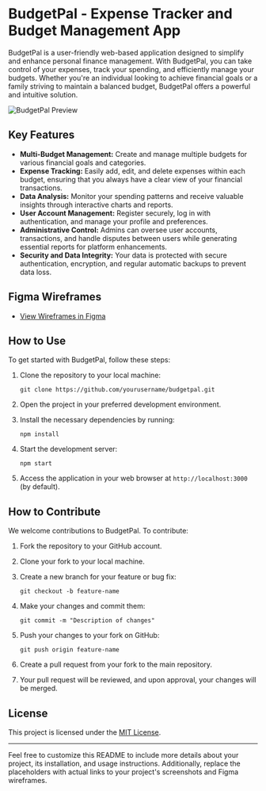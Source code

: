 

# BudgetPal - Expense Tracker and Budget Management App


BudgetPal is a user-friendly web-based application designed to simplify and enhance personal finance management. With BudgetPal, you can take control of your expenses, track your spending, and efficiently manage your budgets. Whether you're an individual looking to achieve financial goals or a family striving to maintain a balanced budget, BudgetPal offers a powerful and intuitive solution.

![BudgetPal Preview]([https://github.com/yourusername/yourrepository/blob/main/path/to/your/image.png](https://github.com/KeleNwaiwu/Budget-Pal-App/blob/2ccc068f7d7a2eaa66ba7cff8ebfa4f60493dbb5/Budget%20Pal.png))

## Key Features

- **Multi-Budget Management:** Create and manage multiple budgets for various financial goals and categories.
- **Expense Tracking:** Easily add, edit, and delete expenses within each budget, ensuring that you always have a clear view of your financial transactions.
- **Data Analysis:** Monitor your spending patterns and receive valuable insights through interactive charts and reports.
- **User Account Management:** Register securely, log in with authentication, and manage your profile and preferences.
- **Administrative Control:** Admins can oversee user accounts, transactions, and handle disputes between users while generating essential reports for platform enhancements.
- **Security and Data Integrity:** Your data is protected with secure authentication, encryption, and regular automatic backups to prevent data loss.


## Figma Wireframes

- [View Wireframes in Figma](https://www.figma.com/file/2tdsMP7x0aB7oYpl1IYeOa/BudgetPal-Figma?type=design&node-id=0%3A1&mode=design&t=GAeGPnNXpzvEF8GK-1)

## How to Use

To get started with BudgetPal, follow these steps:

1. Clone the repository to your local machine:

   ```shell
   git clone https://github.com/yourusername/budgetpal.git
   ```

2. Open the project in your preferred development environment.

3. Install the necessary dependencies by running:

   ```shell
   npm install
   ```

4. Start the development server:

   ```shell
   npm start
   ```

5. Access the application in your web browser at `http://localhost:3000` (by default).

## How to Contribute

We welcome contributions to BudgetPal. To contribute:

1. Fork the repository to your GitHub account.

2. Clone your fork to your local machine.

3. Create a new branch for your feature or bug fix:

   ```shell
   git checkout -b feature-name
   ```

4. Make your changes and commit them:

   ```shell
   git commit -m "Description of changes"
   ```

5. Push your changes to your fork on GitHub:

   ```shell
   git push origin feature-name
   ```

6. Create a pull request from your fork to the main repository.

7. Your pull request will be reviewed, and upon approval, your changes will be merged.

## License

This project is licensed under the [MIT License](LICENSE).

---

Feel free to customize this README to include more details about your project, its installation, and usage instructions. Additionally, replace the placeholders with actual links to your project's screenshots and Figma wireframes.
